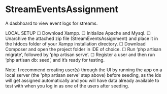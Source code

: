 # StreamEventsAssignment
 A dasbhoard to view event logs for streams.


LOCAL SETUP
☐
Download Xampp.
☐
Initialize Apache and Mysql.
☐
Unarchive the attached zip file (StreamEventsAssignment) and place it in the htdocs folder of your Xampp installation directory.
☐
Download Composer and open the project folder in IDE of choice.
☐
Run ‘php artisan migrate’, followed by ‘php artisan serve’.
☐
Register a user and then run ‘php artisan db: seed’, and it’s ready for testing.

Note: I recommend creating user(s) through the UI by running the app on a local server (the 'php artisan serve' step above) before seeding, as the ids will get assigned automatically and you will have data already available to test with when you log in as one of the users after seeding.

 
